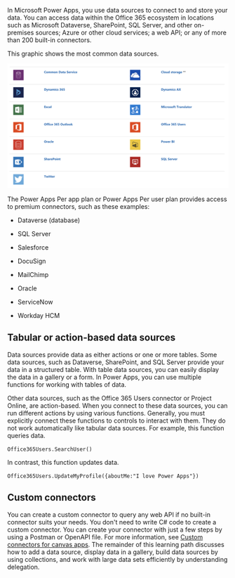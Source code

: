In Microsoft Power Apps, you use data sources to connect to and store your data.
You can access data within the Office 365 ecosystem in locations such as
Microsoft Dataverse, SharePoint, SQL Server, and other
on-premises sources; Azure or other cloud services; a web API; or any of
more than 200 built-in connectors.

This graphic shows the most common data sources.

![Screenshot of the most common data sources used.](../media/datasources.png)

The Power Apps Per app plan or Power Apps Per user plan provides access to
premium connectors, such as these examples:

-   Dataverse (database)

-   SQL Server

-   Salesforce

-   DocuSign

-   MailChimp

-   Oracle

-   ServiceNow

-   Workday HCM

Tabular or action-based data sources
------------------------------------

Data sources provide data as either actions or one or more tables. Some
data sources, such as Dataverse, SharePoint, and SQL Server provide
your data in a structured table. With table data sources, you can easily
display the data in a gallery or a form. In Power Apps, you can use
multiple functions for working with tables of data.

Other data sources, such as the Office 365 Users connector or Project
Online, are action-based. When you connect to these data sources,
you can run different actions by using various functions. Generally, you
must explicitly connect these functions to controls to interact with
them. They do not work automatically like tabular data sources. For
example, this function queries data.

```
Office365Users.SearchUser()
```

In contrast, this function updates data.

```
Office365Users.UpdateMyProfile({aboutMe:"I love Power Apps"})
```

Custom connectors
-----------------

You can create a custom connector to query any web API if no
built-in connector suits your needs. You don't need to write C\# code to
create a custom connector. You can create your connector with just a few
steps by using a Postman or OpenAPI file. For more information, see
[Custom connectors for canvas apps](https://docs.microsoft.com/powerapps/maker/canvas-apps/register-custom-api).
The remainder of this learning path discusses how to add a data source,
display data in a gallery, build data sources by using collections, and
work with large data sets efficiently by understanding delegation. 
